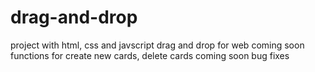 # drag-and-drop
project with html, css and javscript
drag and drop for web 
coming soon functions for create new cards, delete cards
coming soon bug fixes
